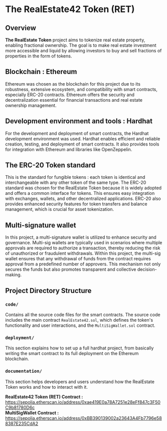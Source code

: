 # The RealEstate42 Token (RET)

## Overview
**The RealEstate Token** project aims to tokenize real estate property, enabling fractional ownership. The goal is to make real estate investment more accessible and liquid by allowing investors to buy and sell fractions of properties in the form of tokens. 

## Blockchain : Ethereum
Ethereum was chosen as the blockchain for this project due to its robustness, extensive ecosystem, and compatibility with smart contracts, especially ERC-20 contracts. Ethereum offers the security and decentralization essential for financial transactions and real estate ownership management.

## Development environment and tools : Hardhat
For the development and deployment of smart contracts, the Hardhat development environment was used. Hardhat enables efficient and reliable creation, testing, and deployment of smart contracts. It also provides tools for integration with Ethereum and libraries like OpenZeppelin.

## The ERC-20 Token standard
This is the standard for fungible tokens : each token is identical and interchangeable with any other token of the same type. The ERC-20 standard was chosen for the RealEstate Token because it is widely adopted and offers a common interface for tokens. This ensures easy integration with exchanges, wallets, and other decentralized applications. ERC-20 also provides enhanced security features for token transfers and balance management, which is crucial for asset tokenization.

## Multi-signature wallet
In this project, a multi-signature wallet is utilized to enhance security and governance. Multi-sig wallets are typically used in scenarios where multiple approvals are required to authorize a transaction, thereby reducing the risk of unauthorized or fraudulent withdrawals. Within this project, the multi-sig wallet ensures that any withdrawal of funds from the contract requires approval from a predefined number of approvers. This mechanism not only secures the funds but also promotes transparent and collective decision-making.

## Project Directory Structure

### `code/`
Contains all the source code files for the smart contracts. The source code includes the main contract `RealEstate42.sol`, which defines the token's functionality and user interactions, and the `MultiSigWallet.sol` contract.

### `deployment/`
This section explains how to set up a full hardhat project, from basically writing the smart contract to its full deployment on the Ethereum blockchain.

### `documentation/`
This section helps developers and users understand how the RealEstate Token works and how to interact with it.

**RealEstate42 Token (RET) Contract :** https://sepolia.etherscan.io/address/0xae419E0a78A7251e28eFf847c3F50C9b81780D6c  
**MultiSigWallet Contract :** https://sepolia.etherscan.io/address/0xBB390139002a23643A4Fb7796e588387E235CdA2
